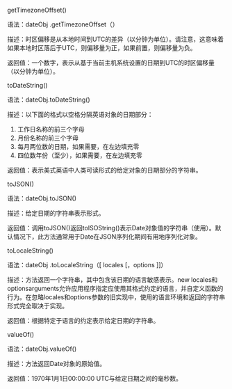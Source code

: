 getTimezoneOffset()

语法：dateObj .getTimezoneOffset（）

描述：时区偏移是从本地时间到UTC的差异（以分钟为单位）。请注意，这意味着如果本地时区落后于UTC，则偏移量为正，如果前置，则偏移量为负。

返回值：一个数字，表示从基于当前主机系统设置的日期到UTC的时区偏移量（以分钟为单位）。

toDateString()

语法：dateObj.toDateString()

描述：以下面的格式以空格分隔英语对象的日期部分：

1. 工作日名称的前三个字母
2. 月份名称的前三个字母
3. 每月两位数的日期，如果需要，在左边填充零
4. 四位数年份（至少），如果需要，在左边填充零

返回值：表示美式英语中人类可读形式的给定对象的日期部分的字符串。

toJSON()

语法：dateObj.toJSON()

描述：给定日期的字符串表示形式。

返回值：调用toJSON()返回toISOString()表示Date对象值的字符串（使用）。默认情况下，此方法通常用于Date在JSON序列化期间有用地序列化对象。

toLocaleString()

语法：dateObj .toLocaleString（[ locales [，options ]]）

描述：方法返回一个字符串，其中包含该日期的语言敏感表示。new locales和optionsarguments允许应用程序指定应使用其格式约定的语言，并自定义函数的行为。在忽略locales和options参数的旧实现中，使用的语言环境和返回的字符串形式完全取决于实现。

返回值：根据特定于语言的约定表示给定日期的字符串。

valueOf()

语法：dateObj.valueOf()

描述：方法返回Date对象的原始值。

返回值：1970年1月1日00:00:00 UTC与给定日期之间的毫秒数。

